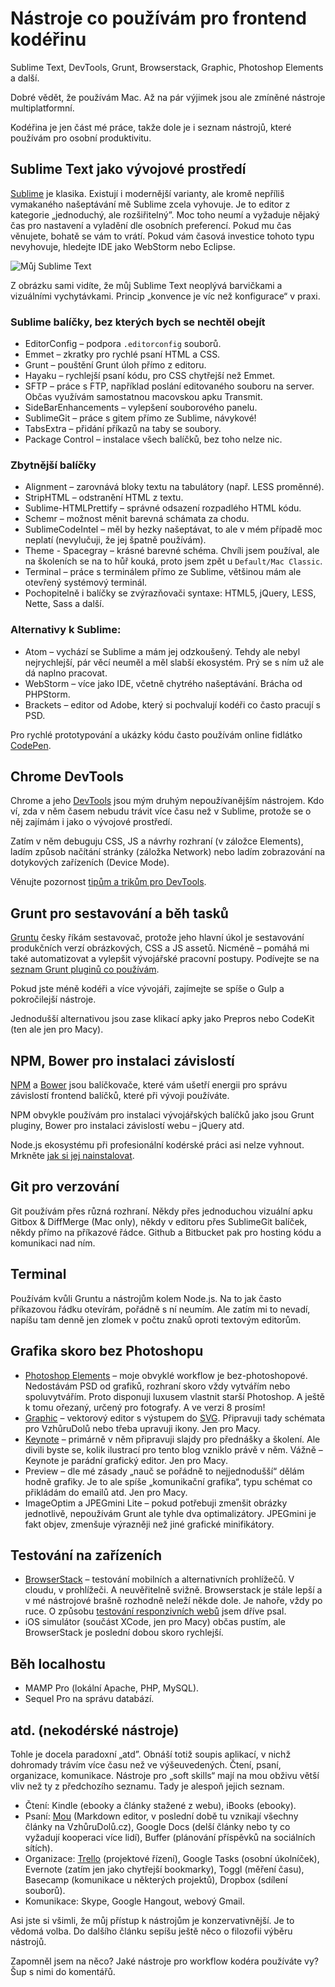 # Nástroje co používám pro frontend kodéřinu

Sublime Text, DevTools, Grunt, Browserstack, Graphic, Photoshop Elements a další.

Dobré vědět, že používám Mac. Až na pár výjimek jsou ale zmíněné nástroje multiplatformní.

Kodéřina je jen část mé práce, takže dole je i seznam nástrojů, které používám pro osobní produktivitu.

## Sublime Text jako vývojové prostředí

[Sublime](http://www.sublimetext.com/) je klasika. Existují i modernější varianty, ale kromě nepříliš vymakaného našeptávání mě Sublime zcela vyhovuje. Je to editor z kategorie „jednoduchý, ale rozšiřitelný”. Moc toho neumí a vyžaduje nějaký čas pro nastavení a vyladění dle osobních preferencí. Pokud mu čas věnujete, bohatě se vám to vrátí. Pokud vám časová investice tohoto typu nevyhovuje, hledejte IDE jako WebStorm nebo Eclipse.

![Můj Sublime Text](http://www.vzhurudolu.cz/assets/img/content/dest/original/sublime-text.jpg)

Z obrázku sami vidíte, že můj Sublime Text neoplývá barvičkami a vizuálními vychytávkami. Princip „konvence je víc než konfigurace“ v praxi.

### Sublime balíčky, bez kterých bych se nechtěl obejít

- EditorConfig – podpora `.editorconfig` souborů.
- Emmet – zkratky pro rychlé psaní HTML a CSS.
- Grunt – pouštění Grunt úloh přímo z editoru.
- Hayaku – rychlejší psaní kódu, pro CSS chytřejší než Emmet.
- SFTP – práce s FTP, například poslání editovaného souboru na server. Občas využívám samostatnou macovskou apku Transmit.
- SideBarEnhancements – vylepšení souborového panelu.
- SublimeGit – práce s gitem přímo ze Sublime, návykové!
- TabsExtra – přidání příkazů na taby se soubory.
- Package Control – instalace všech balíčků, bez toho nelze nic.

### Zbytnější balíčky

- Alignment – zarovnává bloky textu na tabulátory (např. LESS proměnné).
- StripHTML – odstranění HTML z textu.
- Sublime-HTMLPrettify – správné odsazení rozpadlého HTML kódu.
- Schemr – možnost měnit barevná schámata za chodu.
- SublimeCodeIntel – měl by hezky našeptávat, to ale v mém případě moc neplatí (nevylučuji, že jej špatně používám).
- Theme - Spacegray – krásné barevné schéma. Chvíli jsem používal, ale na školeních se na to hůř kouká, proto jsem zpět u `Default/Mac Classic`.
- Terminal – práce s terminálem přímo ze Sublime, většinou mám ale otevřený systémový terminál.
- Pochopitelně i balíčky se zvýrazňovači syntaxe: HTML5, jQuery, LESS, Nette, Sass a další.

### Alternativy k Sublime:

- Atom –  vychází se Sublime a mám jej odzkoušený. Tehdy ale nebyl nejrychlejší, pár věcí neuměl a měl slabší ekosystém. Prý se s ním už ale dá naplno pracovat.
- WebStorm – více jako IDE, včetně chytrého našeptávání. Brácha od PHPStorm.
- Brackets – editor od Adobe, který si pochvalují kodéři co často pracují s PSD.

Pro rychlé prototypování a ukázky kódu často používám online fidlátko [CodePen](http://codepen.io/machal/).


## Chrome DevTools

Chrome a jeho [DevTools](https://developers.google.com/web/tools/chrome-devtools/) jsou mým druhým nepoužívanějším nástrojem. Kdo ví, zda v něm časem nebudu trávit více času než v Sublime, protože se o něj zajímám i jako o vývojové prostředí.

Zatím v něm debuguju CSS, JS a návrhy rozhraní (v záložce Elements), ladím způsob načítání stránky (záložka Network) nebo ladím zobrazování na dotykových zařízeních (Device Mode).

Věnujte pozornost [tipům a trikům pro DevTools](http://www.vzhurudolu.cz/blog/41-devtools-tipy).

## Grunt pro sestavování a běh tasků

[Gruntu](grunt.md) česky říkám sestavovač, protože jeho hlavní úkol je sestavování produkčních verzí obrázkových, CSS a JS assetů. Nicméně – pomáhá mi také automatizovat a vylepšit vývojářské pracovní postupy. Podívejte se na [seznam Grunt pluginů co používám](grunt-pluginy.md).

Pokud jste méně kodéři a více vývojáři, zajímejte se spíše o Gulp a pokročilejší nástroje.

Jednodušší alternativou jsou zase klikací apky jako Prepros nebo CodeKit (ten ale jen pro Macy).

## NPM, Bower pro instalaci závislostí

[NPM](https://www.npmjs.com/) a [Bower](bower.md) jsou balíčkovače, které vám ušetří energii pro správu závislostí frontend balíčků, které při vývoji používáte.

NPM obvykle používám pro instalaci vývojářských balíčků jako jsou Grunt pluginy, Bower pro instalaci závislostí webu – jQuery atd.

Node.js ekosystému při profesionální kodérské práci asi nelze vyhnout. Mrkněte [jak si jej nainstalovat](node-instalace.md).

## Git pro verzování

Git používám přes různá rozhraní. Někdy přes jednoduchou vizuální apku Gitbox & DiffMerge (Mac only), někdy v editoru přes SublimeGit balíček, někdy přímo na příkazové řádce. Github a Bitbucket pak pro hosting kódu a komunikaci nad ním.

## Terminal

Používám kvůli Gruntu a nástrojům kolem Node.js. Na to jak často příkazovou řádku otevírám, pořádně s ní neumím. Ale zatím mi to nevadí, napíšu tam denně jen zlomek v počtu znaků oproti textovým editorům.

## Grafika skoro bez Photoshopu

- [Photoshop Elements](http://www.adobe.com/cz/products/photoshop-elements.html) – moje obvyklé workflow je bez-photoshopové. Nedostávám PSD od grafiků, rozhraní skoro vždy vytvářím nebo spoluvytvářím. Proto disponuji luxusem vlastnit starší Photoshop. A ještě k tomu ořezaný, určený pro fotografy. A ve verzi 8 prosím!
- [Graphic](http://graphic.com/) – vektorový editor s výstupem do [SVG](svg.md). Připravuji tady schémata pro VzhůruDolů nebo třeba upravuji ikony. Jen pro Macy.
- [Keynote](http://www.apple.com/mac/keynote/) – primárně v něm připravuji slajdy pro přednášky a školení. Ale divili byste se, kolik ilustrací pro tento blog vzniklo právě v něm. Vážně – Keynote je parádní grafický editor. Jen pro Macy.
- Preview – dle mé zásady „nauč se pořádně to nejjednodušší“ dělám hodně grafiky. Je to ale spíše „komunikační grafika“, typu schémat co přikládám do emailů atd. Jen pro Macy.
- ImageOptim a JPEGmini Lite – pokud potřebuji zmenšit obrázky jednotlivě, nepoužívám Grunt ale tyhle dva optimalizátory. JPEGmini je fakt objev, zmenšuje výrazněji než jiné grafické minifikátory.

## Testování na zařízeních

- [BrowserStack](jak-testovat-responzivni-weby.md) – testování mobilních a alternativních prohlížečů. V cloudu, v prohlížeči. A neuvěřitelně svižně. Browserstack je stále lepší  a v mé nástrojové brašně rozhodně neleží někde dole. Je nahoře, vždy po ruce. O způsobu [testování responzivních webů](jak-testovat-responzivni-weby.md) jsem dříve psal.
- iOS simulátor (součást XCode, jen pro Macy) občas pustím, ale BrowserStack je poslední dobou skoro rychlejší.

## Běh localhostu

- MAMP Pro (lokální Apache, PHP, MySQL).
- Sequel Pro na správu databází.

## atd. (nekodérské nástroje)

Tohle je docela paradoxní „atd”. Obnáší totiž soupis aplikací, v nichž dohromady trávím více času než ve výšeuvedených. Čtení, psaní, organizace, komunikace. Nástroje pro „soft skills“ mají na mou obživu větší vliv než ty z předchozího seznamu. Tady je alespoň jejich seznam.

- Čtení: Kindle (ebooky a články stažené z webu), iBooks (ebooky).
- Psaní: [Mou](http://25.io/mou/) (Markdown editor, v poslední době tu vznikají všechny články na VzhůruDolů.cz), Google Docs (delší články nebo ty co vyžadují kooperaci více lidí), Buffer (plánování příspěvků na sociálních sítích).
- Organizace: [Trello](https://trello.com/) (projektové řízení), Google Tasks (osobní úkolníček), Evernote (zatím jen jako chytřejší bookmarky), Toggl (měření času), Basecamp (komunikace u některých projektů), Dropbox (sdílení souborů).
- Komunikace: Skype, Google Hangout, webový Gmail.

Asi jste si všimli, že můj přístup k nástrojům je konzervativnější. Je to vědomá volba. Do dalšího článku sepíšu ještě něco o filozofii výběru nástrojů.

Zapomněl jsem na něco? Jaké nástroje pro workflow kodéra používáte vy? Šup s nimi do komentářů.
